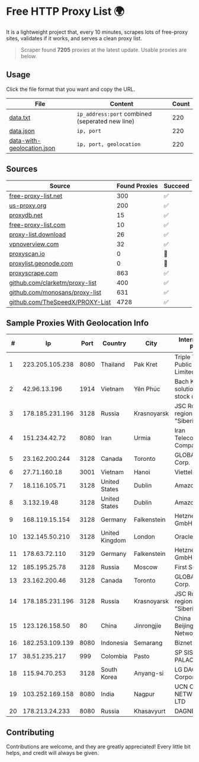 
# Free HTTP Proxy List 🌍

It is a lightweight project that, every 10 minutes, scrapes lots of free-proxy sites, validates if it works, and serves a clean proxy list.


> Scraper found **7205** proxies at the latest update. Usable proxies are below.

## Usage

Click the file format that you want and copy the URL.


|File|Content|Count|
|----|-------|-----|
|[data.txt](https://raw.githubusercontent.com/themiralay/Proxy-List-World/master/data.txt)|`ip_address:port` combined (seperated new line)|220|
|[data.json](https://raw.githubusercontent.com/themiralay/Proxy-List-World/master/data.json)|`ip, port`|220|
|[data-with-geolocation.json](https://raw.githubusercontent.com/themiralay/Proxy-List-World/master/data-with-geolocation.json)|`ip, port, geolocation`|220|

## Sources

|Source|Found Proxies|Succeed|
|------|-------------|-------|
|[free-proxy-list.net](https://free-proxy-list.net)|300|✅|
|[us-proxy.org](https://www.us-proxy.org)|200|✅|
|[proxydb.net](http://proxydb.net)|15|✅|
|[free-proxy-list.com](https://free-proxy-list.com/?page=&port=&type%5B%5D=http&type%5B%5D=https&up_time=0&search=Search)|10|✅|
|[proxy-list.download](https://www.proxy-list.download/HTTP)|26|✅|
|[vpnoverview.com](https://vpnoverview.com/privacy/anonymous-browsing/free-proxy-servers)|32|✅|
|[proxyscan.io](https://www.proxyscan.io)|0|🚫|
|[proxylist.geonode.com](https://proxylist.geonode.com/api/proxy-list?limit=300&page=1&sort_by=lastChecked&sort_type=desc&protocols=http,https)|0|🚫|
|[proxyscrape.com](https://api.proxyscrape.com/v2/?request=displayproxies&protocol=http&timeout=10000&country=all&ssl=all&anonymity=all)|863|✅|
|[github.com/clarketm/proxy-list](https://raw.githubusercontent.com/clarketm/proxy-list/master/proxy-list-raw.txt)|400|✅|
|[github.com/monosans/proxy-list](https://raw.githubusercontent.com/monosans/proxy-list/main/proxies/http.txt)|631|✅|
|[github.com/TheSpeedX/PROXY-List](https://raw.githubusercontent.com/TheSpeedX/PROXY-List/master/http.txt)|4728|✅|


## Sample Proxies With Geolocation Info

|#|Ip|Port|Country|City|Internet Service Provider|
|-|--|----|-------|----|-------------------------|
|1|223.205.105.238|8080|Thailand|Pak Kret|Triple T Broadband Public Company Limited|
|2|42.96.13.196|1914|Vietnam|Yên Phúc|Bach Kim Network solutions Join stock company|
|3|178.185.231.196|3128|Russia|Krasnoyarsk|JSC Rostelecom regional branch "Siberia"|
|4|151.234.42.72|8080|Iran|Urmia|Iran Telecommunication Company PJS|
|5|23.162.200.244|3128|Canada|Toronto|GLOBALTELEHOST Corp.|
|6|27.71.160.18|3001|Vietnam|Hanoi|Viettel Group|
|7|18.116.105.71|3128|United States|Dublin|Amazon.com, Inc.|
|8|3.132.19.48|3128|United States|Dublin|Amazon.com, Inc.|
|9|168.119.15.154|3128|Germany|Falkenstein|Hetzner Online GmbH|
|10|132.145.50.210|3128|United Kingdom|London|Oracle Corporation|
|11|178.63.72.110|3129|Germany|Falkenstein|Hetzner Online GmbH|
|12|185.195.25.78|3128|Russia|Moscow|First Server Limited|
|13|23.162.200.46|3128|Canada|Toronto|GLOBALTELEHOST Corp.|
|14|178.185.231.196|3128|Russia|Krasnoyarsk|JSC Rostelecom regional branch "Siberia"|
|15|123.126.158.50|80|China|Jinrongjie|China Unicom Beijing Province Network|
|16|182.253.109.139|8080|Indonesia|Semarang|Biznet Metronet|
|17|38.51.235.217|999|Colombia|Pasto|SP SISTEMAS PALACIOS LTDA|
|18|115.94.70.253|3128|South Korea|Anyang-si|LG DACOM Corporation|
|19|103.252.169.158|8080|India|Nagpur|UCN CABLE NETWORK PVT. LTD|
|20|178.213.24.233|8080|Russia|Khasavyurt|DAGNET|



## Contributing

Contributions are welcome, and they are greatly appreciated! Every
little bit helps, and credit will always be given.

